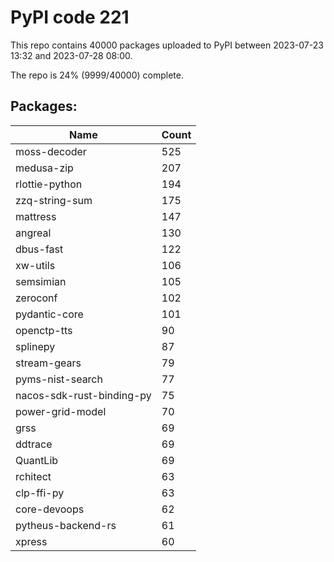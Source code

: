 # PyPI code 221

This repo contains 40000 packages uploaded to PyPI between 
2023-07-23 13:32 and 2023-07-28 08:00.

The repo is 24% (9999/40000) complete.

## Packages:

| Name  | Count |
| ----- | ----- |
| moss-decoder | 525 |
| medusa-zip | 207 |
| rlottie-python | 194 |
| zzq-string-sum | 175 |
| mattress | 147 |
| angreal | 130 |
| dbus-fast | 122 |
| xw-utils | 106 |
| semsimian | 105 |
| zeroconf | 102 |
| pydantic-core | 101 |
| openctp-tts | 90 |
| splinepy | 87 |
| stream-gears | 79 |
| pyms-nist-search | 77 |
| nacos-sdk-rust-binding-py | 75 |
| power-grid-model | 70 |
| grss | 69 |
| ddtrace | 69 |
| QuantLib | 69 |
| rchitect | 63 |
| clp-ffi-py | 63 |
| core-devoops | 62 |
| pytheus-backend-rs | 61 |
| xpress | 60 |


